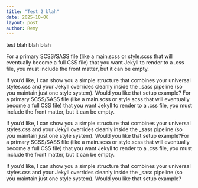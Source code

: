 ```yaml
---
title: "Test 2 blah"
date: 2025-10-06
layout: post
author: Remy
---
```


test blah blah blah

For a primary SCSS/SASS file (like a main.scss or style.scss that will eventually become a full CSS file) that you want Jekyll to render to a .css file, you must include the front matter, but it can be empty.
<!--more-->
If you’d like, I can show you a simple structure that combines your universal styles.css and your Jekyll overrides cleanly inside the _sass pipeline (so you maintain just one style system).
Would you like that setup example?
For a primary SCSS/SASS file (like a main.scss or style.scss that will eventually become a full CSS file) that you want Jekyll to render to a .css file, you must include the front matter, but it can be empty.

If you’d like, I can show you a simple structure that combines your universal styles.css and your Jekyll overrides cleanly inside the _sass pipeline (so you maintain just one style system).
Would you like that setup example?For a primary SCSS/SASS file (like a main.scss or style.scss that will eventually become a full CSS file) that you want Jekyll to render to a .css file, you must include the front matter, but it can be empty.

If you’d like, I can show you a simple structure that combines your universal styles.css and your Jekyll overrides cleanly inside the _sass pipeline (so you maintain just one style system).
Would you like that setup example?